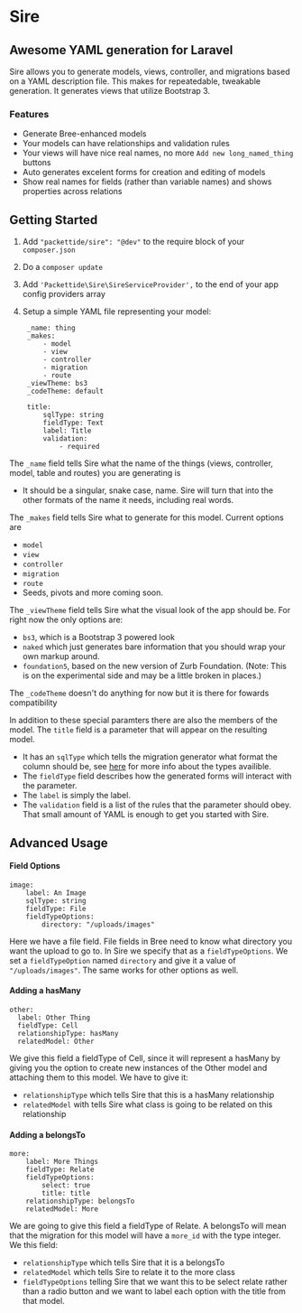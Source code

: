 Sire
====
## Awesome YAML generation for Laravel

Sire allows you to generate models, views, controller, and migrations based on a YAML description file. This makes for repeatedable, tweakable generation. It generates views that utilize Bootstrap 3.

### Features

* Generate Bree-enhanced models
* Your models can have relationships and validation rules
* Your views will have nice real names, no more `Add new long_named_thing` buttons
* Auto generates excelent forms for creation and editing of models
* Show real names for fields (rather than variable names) and shows properties across relations

## Getting Started

1. Add `"packettide/sire": "@dev"` to the require block of your `composer.json`
2. Do a `composer update`
3. Add `'Packettide\Sire\SireServiceProvider',` to the end of your app config providers array
4. Setup a simple YAML file representing your model:

		_name: thing
		_makes:
			- model
			- view
			- controller
			- migration
			- route
		_viewTheme: bs3
		_codeTheme: default

		title:
			sqlType: string
			fieldType: Text
			label: Title
			validation:
				- required

The `_name` field tells Sire what the name of the things (views, controller, model, table and routes) you are generating is

* It should be a singular, snake case, name. Sire will turn that into the other formats of the name it needs, including real words.

The `_makes` field tells Sire what to generate for this model. Current options are 

* `model`
* `view`
* `controller`
* `migration`
* `route`
* Seeds, pivots and more coming soon.

The `_viewTheme` field tells Sire what the visual look of the app should be. For right now the only options are:

* `bs3`, which is a Bootstrap 3 powered look
* `naked` which just generates bare information that you should wrap your own markup around.
* `foundation5`, based on the new version of Zurb Foundation. (Note: This is on the experimental side and may be a little broken in places.)

The `_codeTheme` doesn't do anything for now but it is there for fowards compatibility

In addition to these special paramters there are also the members of the model. The `title` field is a parameter that will appear on the resulting model. 

* It has an `sqlType` which tells the migration generator what format the column should be, see [here](http://laravel.com/docs/schema) for more info about the types availible. 
* The `fieldType` field describes how the generated forms will interact with the parameter. 
* The `label` is simply the label. 
* The `validation` field is a list of the rules that the parameter should obey. That small amount of YAML is enough to get you started with Sire.

## Advanced Usage

#### Field Options

	image:
		label: An Image
		sqlType: string
		fieldType: File
		fieldTypeOptions:
			directory: "/uploads/images"
			
Here we have a file field. File fields in Bree need to know what directory you want the upload to go to. In Sire we specify that as a `fieldTypeOptions`. We set a `fieldTypeOption` named `directory` and give it a value of `"/uploads/images"`. The same works for other options as well.

#### Adding a hasMany
	
	other:
      label: Other Thing
      fieldType: Cell
      relationshipType: hasMany
      relatedModel: Other


We give this field a fieldType of Cell, since it will represent a hasMany by giving you the option to create new instances of the Other model and attaching them to this model. We have to give it:

* `relationshipType` which tells Sire that this is a hasMany relationship
* `relatedModel` with tells Sire what class is going to be related on this relationship

#### Adding a belongsTo

	more:
		label: More Things
		fieldType: Relate
		fieldTypeOptions:
			select: true
			title: title
		relationshipType: belongsTo
		relatedModel: More

We are going to give this field a fieldType of Relate. A belongsTo will mean that the migration for this model will have a `more_id` with the type integer. We this field:

* `relationshipType` which tells Sire that it is a belongsTo
* `relatedModel` which tells Sire to relate it to the more class
* `fieldTypeOptions` telling Sire that we want this to be select relate rather than a radio button and we want to label each option with the title from that model.

